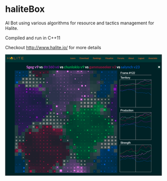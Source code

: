 # haliteBox
AI Bot using various algorithms for resource and tactics management for Halite.

Compiled and run in C++11

Checkout http://www.halite.io/ for more details

![Halite Visualization](https://github.com/chunloklo/haliteBox/blob/master/halite.png)
